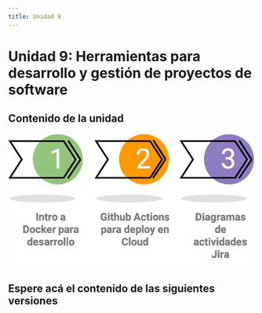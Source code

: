 ```yaml
---
title: Unidad 9
---
```

# Unidad 9: Herramientas para desarrollo y gestión de proyectos de software

## Contenido de la unidad

<img src="images/contenidoU9.png"/>

## Espere acá el contenido de las siguientes versiones
